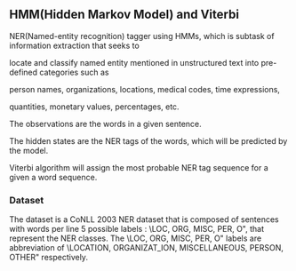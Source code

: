 ## HMM(Hidden Markov Model) and Viterbi

NER(Named-entity recognition) tagger using HMMs, which is subtask of information extraction that seeks to

locate and classify named entity mentioned in unstructured text into pre-defined categories such as 

person names, organizations, locations, medical codes, time expressions,

quantities, monetary values, percentages, etc. 

The observations are the words in a given sentence. 

The hidden states are the NER tags of the words, which will be predicted by the model.

Viterbi algorithm will assign the most probable NER tag sequence for a given a word sequence.

### Dataset
The dataset is a CoNLL 2003 NER dataset that is composed of sentences with words
per line 5 possible labels : \LOC, ORG, MISC, PER, O", that represent the NER
classes. The \LOC, ORG, MISC, PER, O" labels are abbreviation of \LOCATION,
ORGANIZAT_ION, MISCELLANEOUS, PERSON, OTHER" respectively.
